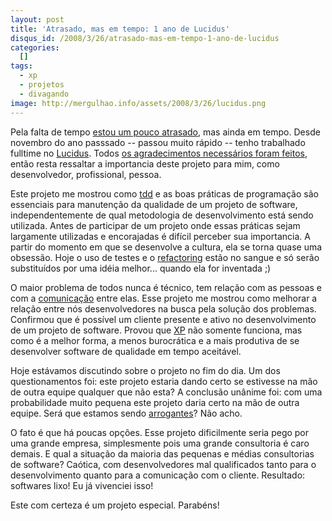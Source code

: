 ```yaml
--- 
layout: post
title: 'Atrasado, mas em tempo: 1 ano de Lucidus'
disqus_id: /2008/3/26/atrasado-mas-em-tempo-1-ano-de-lucidus
categories: 
  []
tags:
  - xp
  - projetos
  - divagando
image: http://mergulhao.info/assets/2008/3/26/lucidus.png
---
```


Pela falta de tempo [estou um pouco atrasado][atrasado], mas ainda em tempo. Desde novembro do ano passsado -- passou muito rápido -- tenho trabalhado fulltime no [Lucidus][lucidus]. Todos [os agradecimentos necessários foram feitos][atrasado], então resta ressaltar a importancia deste projeto para mim, como desenvolvedor, profissional, pessoa.

Este projeto me mostrou como [tdd][tdd] e as boas práticas de programação são essenciais para manutenção da qualidade de um projeto de software, independentemente de qual metodologia de desenvolvimento está sendo utilizada. Antes de participar de um projeto onde essas práticas sejam largamente utilizadas e encorajadas é difícil perceber sua importancia. A partir do momento em que se desenvolve a cultura, ela se torna quase uma obsessão. Hoje o uso de testes e o [refactoring][rf] estão no sangue e só serão substituídos por uma idéia melhor... quando ela for inventada ;)

O maior problema de todos nunca é técnico, tem relação com as pessoas e com a [comunicação][com] entre elas. Esse projeto me mostrou como melhorar a relação entre nós desenvolvedores na busca pela solução dos problemas. Confirmou que é possível um cliente presente e ativo no desenvolvimento de um projeto de software. Provou que [XP][xp] não somente funciona, mas como é a melhor forma, a menos burocrática e a mais produtiva de se desenvolver software de qualidade em tempo aceitável.

Hoje estávamos discutindo sobre o projeto no fim do dia. Um dos questionamentos foi: este projeto estaria dando certo se estivesse na mão de outra equipe qualquer que não esta? A conclusão unânime foi: com uma probabilidade muito pequena este projeto daria certo na mão de outra equipe. Será que estamos sendo [arrogantes][arrogante]? Não acho.

O fato é que há poucas opções. Esse projeto dificilmente seria pego por uma grande empresa, simplesmente pois uma grande consultoria é caro demais. E qual a situação da maioria das pequenas e médias consultorias de software? Caótica, com desenvolvedores mal qualificados tanto para o desenvolvimento quanto para a comunicação com o cliente. Resultado: softwares lixo! Eu já vivenciei isso!

Este com certeza é um projeto especial. Parabéns!

[atrasado]: http://blog.improveit.com.br/articles/2008/03/15/um-ano-de-lucidus-hora-de-celebrar
[lucidus]: http://www.rioonrails.com.br/speeches/projeto-lucidus
[tdd]: http://www.improveit.com.br/xp/praticas/tdd
[rf]: http://www.improveit.com.br/xp/praticas/refatoracao
[xp]: http://www.improveit.com.br/xp
[com]: http://www.improveit.com.br/xp/valores/comunicacao
[arrogante]: http://www.akitaonrails.com/2007/4/14/off-topic-seja-arrogante
